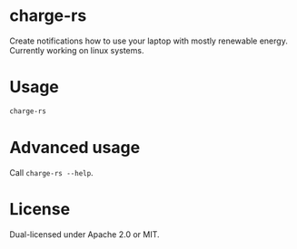 # charge-rs

Create notifications how to use your laptop with mostly renewable energy.
Currently working on linux systems.

# Usage

```bash
charge-rs
```

# Advanced usage

Call `charge-rs --help`.

# License

Dual-licensed under Apache 2.0 or MIT.
